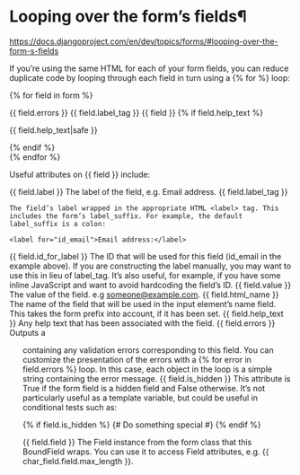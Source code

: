 # Looping over the form’s fields¶

https://docs.djangoproject.com/en/dev/topics/forms/#looping-over-the-form-s-fields

If you’re using the same HTML for each of your form fields, you can reduce duplicate code by looping through each field in turn using a {% for %} loop:

{% for field in form %}
    <div class="fieldWrapper">
        {{ field.errors }}
        {{ field.label_tag }} {{ field }}
        {% if field.help_text %}
        <p class="help">{{ field.help_text|safe }}</p>
        {% endif %}
    </div>
{% endfor %}

Useful attributes on {{ field }} include:

{{ field.label }}
    The label of the field, e.g. Email address.
{{ field.label_tag }}

    The field’s label wrapped in the appropriate HTML <label> tag. This includes the form’s label_suffix. For example, the default label_suffix is a colon:

    <label for="id_email">Email address:</label>

{{ field.id_for_label }}
    The ID that will be used for this field (id_email in the example above). If you are constructing the label manually, you may want to use this in lieu of label_tag. It’s also useful, for example, if you have some inline JavaScript and want to avoid hardcoding the field’s ID.
{{ field.value }}
    The value of the field. e.g someone@example.com.
{{ field.html_name }}
    The name of the field that will be used in the input element’s name field. This takes the form prefix into account, if it has been set.
{{ field.help_text }}
    Any help text that has been associated with the field.
{{ field.errors }}
    Outputs a <ul class="errorlist"> containing any validation errors corresponding to this field. You can customize the presentation of the errors with a {% for error in field.errors %} loop. In this case, each object in the loop is a simple string containing the error message.
{{ field.is_hidden }}
    This attribute is True if the form field is a hidden field and False otherwise. It’s not particularly useful as a template variable, but could be useful in conditional tests such as:

{% if field.is_hidden %}
   {# Do something special #}
{% endif %}

{{ field.field }}
    The Field instance from the form class that this BoundField wraps. You can use it to access Field attributes, e.g. {{ char_field.field.max_length }}. 